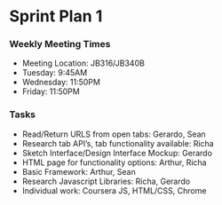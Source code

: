 # Sprint Plan 1

### Weekly Meeting Times
+ Meeting Location: JB316/JB340B
+ Tuesday: 9:45AM
+ Wednesday: 11:50PM
+ Friday: 11:50PM

### Tasks
+ Read/Return URLS from open tabs: Gerardo, Sean
+ Research tab API’s, tab functionality available: Richa
+ Sketch Interface/Design Interface Mockup: Gerardo
+ HTML page for functionality options: Arthur, Richa
+ Basic Framework: Arthur, Sean
+ Research Javascript Libraries: Richa, Gerardo
+ Individual work: Coursera JS, HTML/CSS, Chrome
